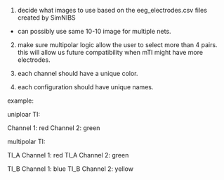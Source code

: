 

1. decide what images to use based  on the eeg_electrodes.csv files created by SimNIBS
- can possibly use same 10-10 image for multiple nets.

2. make sure multipolar logic allow the user to select more than 4 pairs. this will allow us future compatibility when mTI might have more electrodes. 

3. each channel should have a unique color.

4. each configuration should have unique names. 


example:

uniploar TI:

Channel 1: red
Channel 2: green

multipolar TI:

TI_A Channel 1: red
TI_A Channel 2: green

TI_B Channel 1: blue
TI_B Channel 2: yellow
